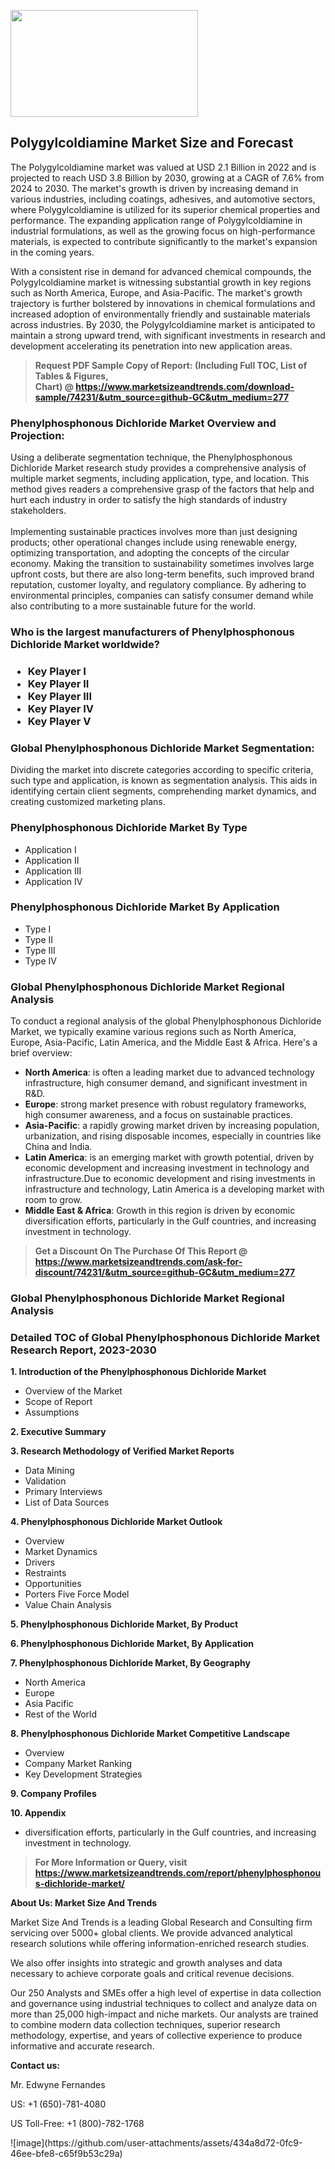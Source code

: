 <p><img class="alignnone size-medium wp-image-20088" src="https://ffe5etoiles.com/wp-content/uploads/2024/12/MST1-300x171.png" alt="" width="300" height="171" /></p><h2>Polygylcoldiamine Market Size and Forecast</h2><p>The Polygylcoldiamine market was valued at USD 2.1 Billion in 2022 and is projected to reach USD 3.8 Billion by 2030, growing at a CAGR of 7.6% from 2024 to 2030. The market's growth is driven by increasing demand in various industries, including coatings, adhesives, and automotive sectors, where Polygylcoldiamine is utilized for its superior chemical properties and performance. The expanding application range of Polygylcoldiamine in industrial formulations, as well as the growing focus on high-performance materials, is expected to contribute significantly to the market's expansion in the coming years.</p><p>With a consistent rise in demand for advanced chemical compounds, the Polygylcoldiamine market is witnessing substantial growth in key regions such as North America, Europe, and Asia-Pacific. The market's growth trajectory is further bolstered by innovations in chemical formulations and increased adoption of environmentally friendly and sustainable materials across industries. By 2030, the Polygylcoldiamine market is anticipated to maintain a strong upward trend, with significant investments in research and development accelerating its penetration into new application areas.</p></p><blockquote id="" class=""><strong>Request PDF Sample Copy of Report: (Including Full TOC, List of Tables &amp; Figures, Chart)&nbsp;@&nbsp;<strong><a href="https://www.marketsizeandtrends.com/download-sample/74231/&utm_source=github-GC&utm_medium=277" target="_blank">https://www.marketsizeandtrends.com/download-sample/74231/&utm_source=github-GC&utm_medium=277</a></strong></strong></blockquote><h3 id="" class="">Phenylphosphonous Dichloride Market&nbsp;Overview and Projection:</h3><p id="" class="">Using a deliberate segmentation technique, the Phenylphosphonous Dichloride Market research study provides a comprehensive analysis of multiple market segments, including application, type, and location. This method gives readers a comprehensive grasp of the factors that help and hurt each industry in order to satisfy the high standards of industry stakeholders. <br /> <br />Implementing sustainable practices involves more than just designing products; other operational changes include using renewable energy, optimizing transportation, and adopting the concepts of the circular economy. Making the transition to sustainability sometimes involves large upfront costs, but there are also long-term benefits, such improved brand reputation, customer loyalty, and regulatory compliance. By adhering to environmental principles, companies can satisfy consumer demand while also contributing to a more sustainable future for the world.</p><h3 id="" class="">Who is the largest manufacturers of&nbsp;Phenylphosphonous Dichloride Market worldwide?</h3><h3 class=""><p><ul><li>Key Player I </li><li> Key Player II </li><li> Key Player III </li><li> Key Player IV </li><li> Key Player V</li></ul></p></h3><h3 id="" class="">Global&nbsp;Phenylphosphonous Dichloride Market Segmentation:</h3><p id="" class="">Dividing the market into discrete categories according to specific criteria, such type and application, is known as segmentation analysis. This aids in identifying certain client segments, comprehending market dynamics, and creating customized marketing plans.</p><h3 id="" class="">Phenylphosphonous Dichloride Market&nbsp;By Type</h3><p><p><ul><li>Application I</li><li> Application II</li><li> Application III</li><li> Application IV</p></li></ul></p></p><h3 id="" class="">Phenylphosphonous Dichloride Market&nbsp;By Application</h3><p class=""><p><ul><li>Type I</li><li> Type II</li><li> Type III</li><li> Type IV</li></ul></p></p><h3 id="" class="">Global Phenylphosphonous Dichloride Market Regional Analysis</h3><p id="" class="">To conduct a regional analysis of the global Phenylphosphonous Dichloride Market, we typically examine various regions such as North America, Europe, Asia-Pacific, Latin America, and the Middle East &amp; Africa. Here's a brief overview:</p><ul><li><strong>North America</strong>: is often a leading market due to advanced technology infrastructure, high consumer demand, and significant investment in R&amp;D.</li><li><strong>Europe</strong>: strong market presence with robust regulatory frameworks, high consumer awareness, and a focus on sustainable practices.</li><li><strong>Asia-Pacific</strong>: a rapidly growing market driven by increasing population, urbanization, and rising disposable incomes, especially in countries like China and India.</li><li><strong>Latin America</strong>: is an emerging market with growth potential, driven by economic development and increasing investment in technology and infrastructure.Due to economic development and rising investments in infrastructure and technology, Latin America is a developing market with room to grow.</li><li><strong>Middle East &amp; Africa</strong>: Growth in this region is driven by economic diversification efforts, particularly in the Gulf countries, and increasing investment in technology.</li></ul><blockquote id="" class=""><strong>Get a Discount On The Purchase Of This Report @ <strong><a href="https://www.marketsizeandtrends.com/ask-for-discount/74231/&utm_source=github-GC&utm_medium=277" target="_blank">https://www.marketsizeandtrends.com/ask-for-discount/74231/&utm_source=github-GC&utm_medium=277</a></strong></strong></blockquote><h3 id="" class="">Global Phenylphosphonous Dichloride Market Regional Analysis</h3><h3 id="" class="">Detailed TOC of Global Phenylphosphonous Dichloride Market Research Report, 2023-2030</h3><p id="" class=""><strong>1. Introduction of the Phenylphosphonous Dichloride Market</strong></p><ul><li>Overview of the Market</li><li>Scope of Report</li><li>Assumptions</li></ul><p id="" class=""><strong>2. Executive Summary</strong></p><p id="" class=""><strong>3. Research Methodology of Verified Market Reports</strong></p><ul><li>Data Mining</li><li>Validation</li><li>Primary Interviews</li><li>List of Data Sources</li></ul><p id="" class=""><strong>4. Phenylphosphonous Dichloride Market Outlook</strong></p><ul><li>Overview</li><li>Market Dynamics</li><li>Drivers</li><li>Restraints</li><li>Opportunities</li><li>Porters Five Force Model</li><li>Value Chain Analysis</li></ul><p id="" class=""><strong>5. Phenylphosphonous Dichloride Market, By Product</strong></p><p id="" class=""><strong>6. Phenylphosphonous Dichloride Market, By Application</strong></p><p id="" class=""><strong>7. Phenylphosphonous Dichloride Market, By Geography</strong></p><ul><li>North America</li><li>Europe</li><li>Asia Pacific</li><li>Rest of the World</li></ul><p id="" class=""><strong>8. Phenylphosphonous Dichloride Market Competitive Landscape</strong></p><ul><li>Overview</li><li>Company Market Ranking</li><li>Key Development Strategies</li></ul><p id="" class=""><strong>9. Company Profiles</strong></p><p id="" class=""><strong>10. Appendix</strong></p><ul><li>diversification efforts, particularly in the Gulf countries, and increasing investment in technology.</li></ul><blockquote id="" class=""><strong>For More Information or Query, visit <strong><strong><a href="https://www.marketsizeandtrends.com/report/phenylphosphonous-dichloride-market/" target="_blank">https://www.marketsizeandtrends.com/report/phenylphosphonous-dichloride-market/</a></strong></strong></strong></blockquote><p id="" class=""><strong>About Us: Market Size And Trends</strong></p><p id="" class="">Market Size And Trends is a leading Global Research and Consulting firm servicing over 5000+ global clients. We provide advanced analytical research solutions while offering information-enriched research studies.</p><p id="" class="">We also offer insights into strategic and growth analyses and data necessary to achieve corporate goals and critical revenue decisions.</p><p id="" class="">Our 250 Analysts and SMEs offer a high level of expertise in data collection and governance using industrial techniques to collect and analyze data on more than 25,000 high-impact and niche markets. Our analysts are trained to combine modern data collection techniques, superior research methodology, expertise, and years of collective experience to produce informative and accurate research.</p><p id="" class=""><strong>Contact us:</strong></p><p id="" class="">Mr. Edwyne Fernandes</p><p id="" class="">US: +1 (650)-781-4080</p><p id="" class="">US Toll-Free: +1 (800)-782-1768</p>
![image](https://github.com/user-attachments/assets/434a8d72-0fc9-46ee-bfe8-c65f9b53c29a)
